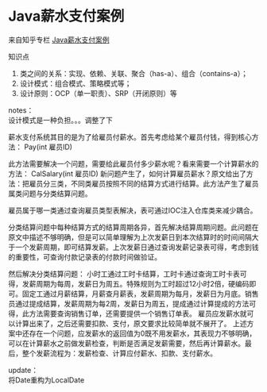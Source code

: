 # Java薪水支付案例

来自知乎专栏 [Java薪水支付案例](https://zhuanlan.zhihu.com/p/28143865)

知识点
1. 类之间的关系：实现、依赖、关联、聚合（has-a）、组合（contains-a）；
2. 设计模式：组合模式、策略模式等；
3. 设计原则：OCP（单一职责）、SRP（开闭原则）等

notes：   
设计模式是一种负担。。。调整了下

薪水支付系统其目的是为了给雇员付薪水。首先考虑给某个雇员付钱，得到核心方法：
Pay(int 雇员ID)

此方法需要解决一个问题，需要给此雇员付多少薪水呢？看来需要一个计算薪水的方法：
CalSalary(int 雇员ID)
新问题产生了，如何计算雇员薪水？原文给出了方法：把雇员分三类，不同类雇员按照不同的结算方式进行结算。此方法产生了雇员属类问题与分类结算问题。

雇员属于哪一类通过查询雇员类型表解决，表可通过IOC注入仓库类来减少耦合。

分类结算问题中每种结算方式的结算周期各异，首先解决结算周期问题。此问题在原文中描述不够明确，但是可以简单理解为上次发薪日到本次结算时的时间间隔大于一个发薪周期，即可结算发薪。上次发薪日通过查询发薪记录表可得，考虑到钱的重要性，可查询付款记录表的付款时间做验证。

然后解决分类结算问题：
小时工通过工时卡结算，工时卡通过查询工时卡表可得，发薪周期为每周，发薪日为周五。特殊规则为工时超过12小时2倍，硬编码即可。固定工通过月薪结算，月薪查月薪表，发薪周期为每月，发薪日为月底。销售员通过提成结算，发薪周期为每2周，发薪日为周五，提成通过计算提成的方法可得，此方法需要查询销售订单，还需要提供一个销售订单表。
雇员应发薪水就可以计算出来了，之后还需要扣款、支付，原文要求比较简单就不展开了。
上述方案中还存在一个问题，应发薪水的返回值为0既不用发薪水，其表现力不够明确，可以在计算薪水之前做发薪检查，判断是否满足发薪需要，然后再计算薪水。最后，整个发薪流程为：发薪检查、计算应付薪水、扣款、支付薪水。

update：  
将Date重构为LocalDate